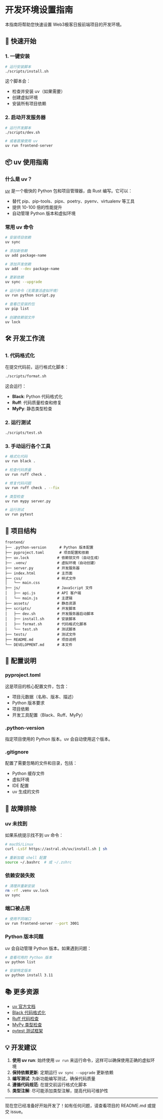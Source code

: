 # 开发环境设置指南

本指南将帮助您快速设置 Web3极客日报前端项目的开发环境。

## 🚀 快速开始

### 1. 一键安装

```bash
# 运行安装脚本
./scripts/install.sh
```

这个脚本会：
- 检查并安装 uv（如果需要）
- 创建虚拟环境
- 安装所有项目依赖

### 2. 启动开发服务器

```bash
# 运行开发脚本
./scripts/dev.sh

# 或者直接使用 uv
uv run frontend-server
```

## 📦 uv 使用指南

### 什么是 uv？

[uv](https://github.com/astral-sh/uv) 是一个极快的 Python 包和项目管理器，由 Rust 编写。它可以：
- 替代 pip、pip-tools、pipx、poetry、pyenv、virtualenv 等工具
- 提供 10-100 倍的性能提升
- 自动管理 Python 版本和虚拟环境

### 常用 uv 命令

```bash
# 安装项目依赖
uv sync

# 添加新依赖
uv add package-name

# 添加开发依赖
uv add --dev package-name

# 更新依赖
uv sync --upgrade

# 运行命令（无需激活虚拟环境）
uv run python script.py

# 查看已安装的包
uv pip list

# 创建依赖锁文件
uv lock
```

## 🛠️ 开发工作流

### 1. 代码格式化

在提交代码前，运行格式化脚本：

```bash
./scripts/format.sh
```

这会运行：
- **Black**: Python 代码格式化
- **Ruff**: 代码质量检查和修复
- **MyPy**: 静态类型检查

### 2. 运行测试

```bash
./scripts/test.sh
```

### 3. 手动运行各个工具

```bash
# 格式化代码
uv run black .

# 检查代码质量
uv run ruff check .

# 修复代码问题
uv run ruff check . --fix

# 类型检查
uv run mypy server.py

# 运行测试
uv run pytest
```

## 📁 项目结构

```
frontend/
├── .python-version      # Python 版本配置
├── pyproject.toml       # 项目配置和依赖
├── uv.lock             # 依赖锁文件（自动生成）
├── .venv/              # 虚拟环境（自动创建）
├── server.py           # 开发服务器
├── index.html          # 主页面
├── css/                # 样式文件
│   └── main.css
├── js/                 # JavaScript 文件
│   ├── api.js          # API 客户端
│   └── main.js         # 主逻辑
├── assets/             # 静态资源
├── scripts/            # 开发脚本
│   ├── dev.sh          # 开发服务器启动脚本
│   ├── install.sh      # 安装脚本
│   ├── format.sh       # 代码格式化脚本
│   └── test.sh         # 测试脚本
├── tests/              # 测试文件
├── README.md           # 项目说明
└── DEVELOPMENT.md      # 本文件
```

## 🔧 配置说明

### pyproject.toml

这是项目的核心配置文件，包含：
- 项目元数据（名称、版本、描述）
- Python 版本要求
- 项目依赖
- 开发工具配置（Black、Ruff、MyPy）

### .python-version

指定项目使用的 Python 版本。uv 会自动使用这个版本。

### .gitignore

配置了需要忽略的文件和目录，包括：
- Python 缓存文件
- 虚拟环境
- IDE 配置
- uv 生成的文件

## 🐛 故障排除

### uv 未找到

如果系统提示找不到 uv 命令：

```bash
# macOS/Linux
curl -LsSf https://astral.sh/uv/install.sh | sh

# 重新加载 shell 配置
source ~/.bashrc  # 或 ~/.zshrc
```

### 依赖安装失败

```bash
# 清理并重新安装
rm -rf .venv uv.lock
uv sync
```

### 端口被占用

```bash
# 使用不同端口
uv run frontend-server --port 3001
```

### Python 版本问题

uv 会自动管理 Python 版本。如果遇到问题：

```bash
# 查看可用的 Python 版本
uv python list

# 安装特定版本
uv python install 3.11
```

## 📚 更多资源

- [uv 官方文档](https://github.com/astral-sh/uv)
- [Black 代码格式化](https://black.readthedocs.io/)
- [Ruff 代码检查](https://docs.astral.sh/ruff/)
- [MyPy 类型检查](https://mypy.readthedocs.io/)
- [pytest 测试框架](https://docs.pytest.org/)

## 💡 开发建议

1. **使用 uv run**: 始终使用 `uv run` 来运行命令，这样可以确保使用正确的虚拟环境
2. **保持依赖更新**: 定期运行 `uv sync --upgrade` 更新依赖
3. **编写测试**: 为新功能编写测试，确保代码质量
4. **遵循代码规范**: 在提交前运行格式化脚本
5. **类型注解**: 尽可能添加类型注解，提高代码可维护性

---

现在您已经准备好开始开发了！如有任何问题，请查看项目的 README.md 或提交 issue。